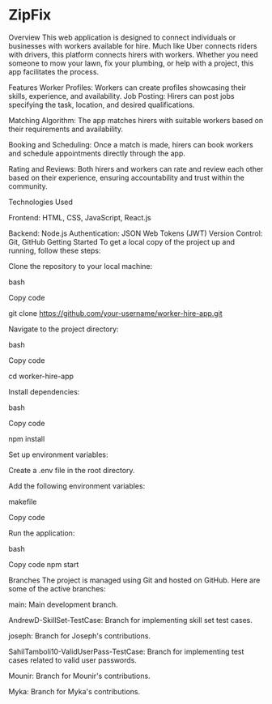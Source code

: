 # ZipFix

Overview
This web application is designed to connect individuals or businesses with workers available for hire. Much like Uber connects riders with drivers, this platform connects hirers with workers. Whether you need someone to mow your lawn, fix your plumbing, or help with a project, this app facilitates the process.

Features
Worker Profiles: Workers can create profiles showcasing their skills, experience, and availability.
Job Posting: Hirers can post jobs specifying the task, location, and desired qualifications.

Matching Algorithm: The app matches hirers with suitable workers based on their requirements and availability.

Booking and Scheduling: Once a match is made, hirers can book workers and schedule appointments directly through the app.

Rating and Reviews: Both hirers and workers can rate and review each other based on their experience, ensuring accountability and trust within the community.

Technologies Used

Frontend: HTML, CSS, JavaScript, React.js

Backend: Node.js
Authentication: JSON Web Tokens (JWT)
Version Control: Git, GitHub
Getting Started
To get a local copy of the project up and running, follow these steps:

Clone the repository to your local machine:


bash

Copy code

git clone https://github.com/your-username/worker-hire-app.git

Navigate to the project directory:

bash

Copy code

cd worker-hire-app

Install dependencies:

bash

Copy code

npm install

Set up environment variables:

Create a .env file in the root directory.

Add the following environment variables:

makefile

Copy code


Run the application:

bash

Copy code
npm start

Branches
The project is managed using Git and hosted on GitHub. Here are some of the active branches:

main: Main development branch.


AndrewD-SkillSet-TestCase: Branch for implementing skill set test cases.

joseph: Branch for Joseph's contributions.

SahilTamboli10-ValidUserPass-TestCase: Branch for implementing test cases related to valid user passwords.

Mounir: Branch for Mounir's contributions.

Myka: Branch for Myka's contributions.
